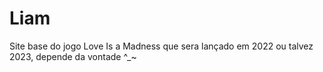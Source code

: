 # Liam
Site base do jogo Love Is a Madness que sera lançado em 2022 ou talvez 2023, depende da vontade ^_~
